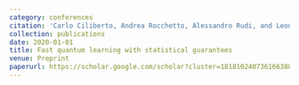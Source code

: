 ```yaml
---
category: conferences
citation: 'Carlo Ciliberto, Andrea Rocchetto, Alessandro Rudi, and Leonard Wossnig. "Fast quantum learning with statistical guarantees", 2020.'
collection: publications
date: 2020-01-01
title: Fast quantum learning with statistical guarantees
venue: Preprint
paperurl: https://scholar.google.com/scholar?cluster=18181024073616638813&hl=en&oi=scholarr
---
```


